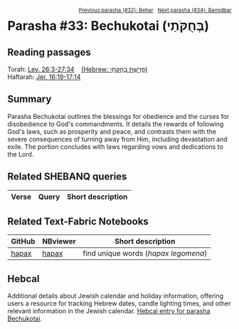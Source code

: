 <span style="float: right;"><sup><a href="../32%20-%20BeHar">Previous parasha (#32): Behar</a> &nbsp;&nbsp;<a href="../34%20-%20Bamidbar">Next parasha (#34): Bamidbar</a></sup></span>

# Parasha #33: Bechukotai (בְּחֻקֹּתַי)

## Reading passages

Torah: [Lev. 26:3-27:34](https://www.stepbible.org/?q=version=NASB2020|reference=Lev.26:3-27:34&options=HNVUG) &nbsp;&nbsp; [(Hebrew: פָּרָשַׁת בְּחֻקֹּתַי)](https://tikkun.io/#/p/bechukotai)<br>
Haftarah: 
[Jer. 16:19-17:14](https://www.stepbible.org/?q=version=NASB2020|reference=Jer.16:19-17:14&options=HNVUG)

## Summary

Parasha Bechukotai outlines the blessings for obedience and the curses for disobedience to God's commandments. It details the rewards of following God's laws, such as prosperity and peace, and contrasts them with the severe consequences of turning away from Him, including devastation and exile. The portion concludes with laws regarding vows and dedications to the Lord​​.

## Related SHEBANQ queries

Verse | Query | Short description
--- | --- | --- 



## Related Text-Fabric Notebooks

GitHub | NBviewer | Short description
---|---|---
[hapax](hapax.ipynb) | [hapax](https://nbviewer.org/github/tonyjurg/Parashot/blob/main/WeeklyParasha/33%20-%20Bechukotai/hapax.ipynb)| find unique words (*hapax legomena*)

## Hebcal

Additional details about Jewish calendar and holiday information, offering users a resource for tracking Hebrew dates, candle lighting times, and other relevant information in the Jewish calendar. [Hebcal entry for parasha Bechukotai](https://www.hebcal.com/sedrot/bechukotai).

